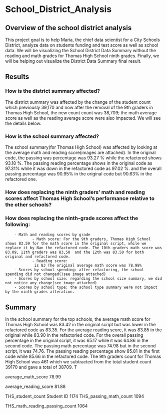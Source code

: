 # School_District_Analysis
## Overview of the school district analysis
This project goal is to help Maria, the chief data scientist for a City Schools District, analyze data on students funding and test score as well as school data. We will be visualizing the School District Data Summary without the reading and math grades for Thomas High School ninth grades. Finally, we will be helping out visualize the District Data Summary final result. 
## Results 
### How is the district summary affected?
The district summary was affected by the change of the student count which previously 39,170 and now after the removal of the 9th graders in Thomas High School, the new count count was 38,709; the math average score as well as the reading average score were also impacted. We will see the details below. 
### How is the school summary affected? 
The school summary(for Thomas High School) was affected by looking at the average math and reading score(images are attached). In the original code, the passing was percentage was 93.27 % while the refactored shows 93.18 %. The passing reading percentage shows in the original code as 97.31% while it was down in the refactored code as 97.02 %. and the overall passing percentage was 90.95% in the original code but 90.63% in the refactored one. 
### How does replacing the ninth graders’ math and reading scores affect Thomas High School’s performance relative to the other schools?
### How does replacing the ninth-grade scores affect the following:
        - Math and reading scores by grade
                - Math score: For the 9th graders, Thomas High School shows 83.59 for the math score in the original script, while we replace it by Nan the refactored code. The 10th graders math score was 83.09, 11th graders was 83,50  and the 12th was 83.50 for both original and refactored code.
                - Reading score: 
                 is 83 The original average math score was 78.98%
        - Scores by school spending: after refactoring, the school spending did not changed()see image attached)
        - Scores by school size: regarding the school size summary, we did not notice any change(see image attached)
        - Scores by school type: the school type summary were not impact by the ninth grades alteration. 
## Summary
In the school summary for the top schools, the average math score for Thomas High School was 83.42 in the original script but was  lower in the refactored code as 83.35. For the average reading score, it was 83.85 in the original while 83.90 in the refactoried code. For the overall passing percentage in the original script, it was 65.17 while it was 64.86 in the second code. The passing math percentage was 74.98 but in the second script, it was  74.76. The passing reading percentage show 85.81 in the first code while 85.66 in the refactored code. 
The 9th graders count for Thomas High School was 461 which we subtracted from the total student count 39170 and gave a total of 38709. T






average_math_score 78.99

average_reading_score 81.88




THS_student_count Student ID    1174
THS_passing_math_count 1094

THS_math_reading_passing_count 1064


